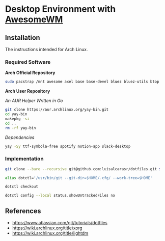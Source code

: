 # Desktop Environment with [AwesomeWM](https://awesomewm.org/)

## Installation

The instructions intended for Arch Linux.

### Required Software

**Arch Official Repository**
```sh
sudo pacstrap /mnt awesome axel base base-devel bluez bluez-utils btop cpupower discord docker efibootmgr exa firefox fish git gnome-backgrounds gnome-keyring grub inkscape intel-ucode kitty lazygit lightdm-gtk-greeter linux linux-firmware linux-headers neofetch neovim networkmanager nvidia nvidia-settings openssh pacman-contrib pavucontrol picom pipewire-alsa pipewire-jack pipewire-pulse ripgrep rofi rofi-emoji rust-analyzer steam ttf-ibm-plex ttf-ibmplex-mono-nerd ttf-joypixels unzip xclip xdotool xorg-xrdb xorg-xset
```

**Arch User Repository**

_An AUR Helper Written in Go_
```sh
git clone https://aur.archlinux.org/yay-bin.git
cd yay-bin
makepkg -si
cd ..
rm -rf yay-bin
```

_Dependencies_
```sh
yay -Sy ttf-symbola-free spotify notion-app slack-desktop
```

### Implementation

```sh
git clone --bare --recursive git@github.com:luisalcarasr/dotfiles.git $HOME/.cfg
```

```sh
alias dotctl='/usr/bin/git --git-dir=$HOME/.cfg/ --work-tree=$HOME'
```

```sh
dotctl checkout
```

```sh
dotctl config --local status.showUntrackedFiles no
```

## References

- https://www.atlassian.com/git/tutorials/dotfiles
- https://wiki.archlinux.org/title/xorg
- https://wiki.archlinux.org/title/lightdm
